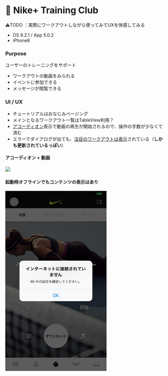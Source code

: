 # 👟 Nike+ Training Club

⚠️TODO ：実際にワークアウトしながら使ってみてUXを体感してみる

* OS 9.2.1 / App 5.0.2
* iPhone6

### Purpose
ユーザーのトレーニングをサポート
* ワークアウトの動画をみられる
* イベントに参加できる
* メッセージが閲覧できる

### UI / UX  
* チュートリアルはおなじみベージング
* メインとなるワークアウト一覧はTableView利用？
* [アコーディオン](#ntc_accordion)表示で動画の再生が開始されるので、操作の手数が少なくて済む
* エラーでダイアログが出ても、[注目のワークアウトは表示](#ntc_error)されている（**しかも更新されているっぽい**）

#### <a name="ntc_accordion">アコーディオン + 動画</a>
<img src="https://github.com/mafmoff/100Apps/blob/master/Resources/Images/ntc_accordion.gif" width="320px">

#### <a name="ntc_error">起動時オフラインでもコンテンツの表示はあり</a>
<img src="https://github.com/mafmoff/100Apps/blob/master/Resources/Images/ntc_error.jpg" width="320px">
